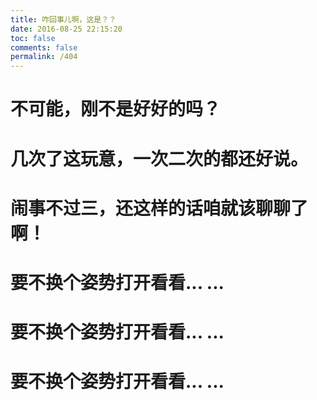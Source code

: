 ```yaml
---
title: 咋回事儿啊，这是？？
date: 2016-08-25 22:15:20
toc: false
comments: false
permalink: /404
---
```


# 不可能，刚不是好好的吗？
# 几次了这玩意，一次二次的都还好说。
# 闹事不过三，还这样的话咱就该聊聊了啊！
# 要不换个姿势打开看看... ...
# 要不换个姿势打开看看... ...
# 要不换个姿势打开看看... ...